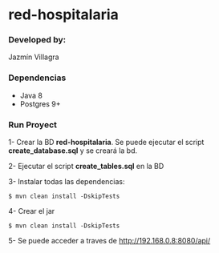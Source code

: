 # red-hospitalaria
### Developed by: 

Jazmín Villagra

### Dependencias

* Java 8
* Postgres 9+

### Run Proyect

1- Crear la BD **red-hospitalaria**. Se puede ejecutar el script **create_database.sql** y se creará la bd.

2- Ejecutar el script **create_tables.sql** en la BD

3- Instalar todas las dependencias:

    $ mvn clean install -DskipTests
    
4- Crear el jar

    $ mvn clean install -DskipTests
    

5- Se puede acceder a traves de http://192.168.0.8:8080/api/    
